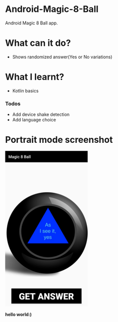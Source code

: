 # Android-Magic-8-Ball
Android Magic 8 Ball app.

# What can it  do?
  - Shows randomized answer(Yes or No variations)

# What I learnt?
  - Kotlin basics
  
### Todos
 - Add device shake detection
 - Add language choice

# Portrait mode screenshot
<img src="./portrait.jpg" height="500">


**hello world:)**
